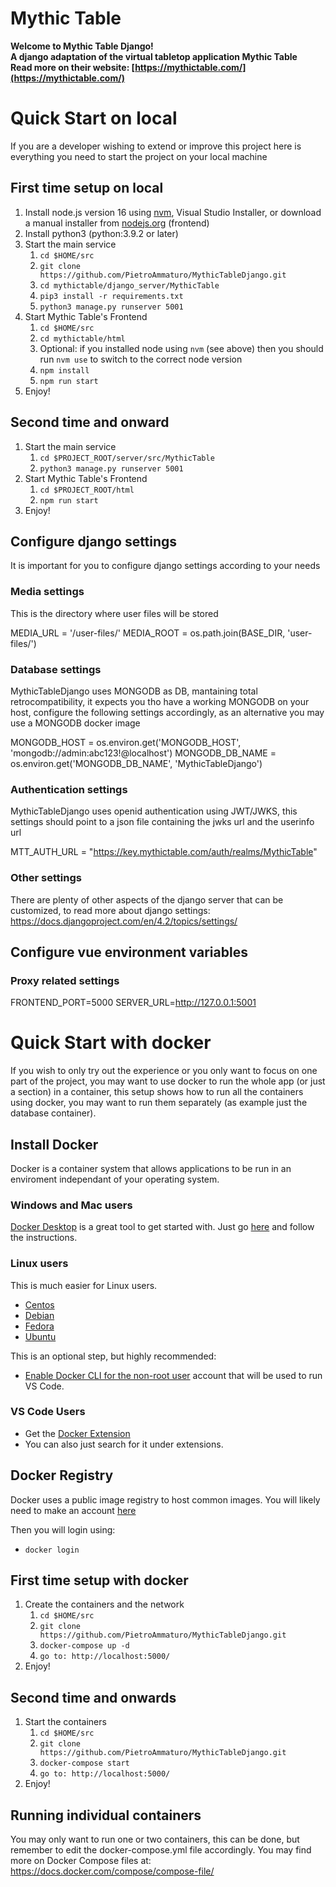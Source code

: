 
# Mythic Table

**Welcome to Mythic Table Django!<br/>A django adaptation of the virtual tabletop application Mythic Table<br/>Read more on their website: [https://mythictable.com/](https://mythictable.com/)**

# Quick Start on local

If you are a developer wishing to extend or improve this project here is everything you need to start the project on your local machine

## First time setup on local

1. Install node.js version 16 using [nvm](https://github.com/nvm-sh/nvm), Visual Studio Installer, or download a manual installer from [nodejs.org](https://nodejs.org/en/download/) (frontend)
2. Install python3 (python:3.9.2 or later)
3. Start the main service
   1. `cd $HOME/src`
   2. `git clone https://github.com/PietroAmmaturo/MythicTableDjango.git`
   3. `cd mythictable/django_server/MythicTable`
   4. `pip3 install -r requirements.txt`
   5. `python3 manage.py runserver 5001`
4. Start Mythic Table's Frontend
   1. `cd $HOME/src`
   2. `cd mythictable/html`
   3. Optional: if you installed node using `nvm` (see above) then you should run `nvm use` to switch to the correct node version
   4. `npm install`
   5. `npm run start`
5. Enjoy!

## Second time and onward

1. Start the main service
   1. `cd $PROJECT_ROOT/server/src/MythicTable`
   2. `python3 manage.py runserver 5001`
2. Start Mythic Table's Frontend
   1. `cd $PROJECT_ROOT/html`
   3. `npm run start`
3. Enjoy!

## Configure django settings

It is important for you to configure django settings according to your needs

### Media settings

This is the directory where user files will be stored

MEDIA_URL = '/user-files/' 
MEDIA_ROOT = os.path.join(BASE_DIR, 'user-files/') 

### Database settings

MythicTableDjango uses MONGODB as DB, mantaining total retrocompatibility,
it expects you tho have a working MONGODB on your host, configure the following settings accordingly,
as an alternative you may use a MONGODB docker image

MONGODB_HOST = os.environ.get('MONGODB_HOST', 'mongodb://admin:abc123!@localhost')
MONGODB_DB_NAME = os.environ.get('MONGODB_DB_NAME', 'MythicTableDjango')

### Authentication settings

MythicTableDjango uses openid authentication using JWT/JWKS, this settings should
point to a json file containing the jwks url and the userinfo url

MTT_AUTH_URL = "https://key.mythictable.com/auth/realms/MythicTable"

### Other settings

There are plenty of other aspects of the django server that can be customized, to read more about
django settings: https://docs.djangoproject.com/en/4.2/topics/settings/

## Configure vue environment variables

### Proxy related settings

FRONTEND_PORT=5000
SERVER_URL=http://127.0.0.1:5001

# Quick Start with docker

If you wish to only try out the experience or you only want to focus on one part
of the project, you may want to use docker to run the whole app (or just a section)
in a container, this setup shows how to run all the containers using docker, you
may want to run them separately (as example just the database container).

## Install Docker

Docker is a container system that allows applications to be run in an enviroment
independant of your operating system.

### Windows and Mac users

[Docker Desktop](https://www.docker.com/products/docker-desktop) is a great tool
to get started with. Just go [here](https://www.docker.com/products/docker-desktop)
and follow the instructions.

### Linux users

This is much easier for Linux users.

- [Centos](https://docs.docker.com/install/linux/docker-ce/centos/)
- [Debian](https://docs.docker.com/install/linux/docker-ce/debian/)
- [Fedora](https://docs.docker.com/install/linux/docker-ce/fedora/)
- [Ubuntu](https://docs.docker.com/install/linux/docker-ce/ubuntu/)

This is an optional step, but highly recommended:

- [Enable Docker CLI for the non-root user](https://docs.docker.com/install/linux/linux-postinstall/#manage-docker-as-a-non-root-user)
  account that will be used to run VS Code.

### VS Code Users

- Get the [Docker Extension](https://github.com/microsoft/vscode-docker)
- You can also just search for it under extensions.

## Docker Registry

Docker uses a public image registry to host common images. You will likely need to make an account [here](https://hub.docker.com/)

Then you will login using:

- `docker login`

## First time setup with docker

1. Create the containers and the network
   1. `cd $HOME/src`
   2. `git clone https://github.com/PietroAmmaturo/MythicTableDjango.git`
   3. `docker-compose up -d`
   4. `go to: http://localhost:5000/`
2. Enjoy!

## Second time and onwards

1. Start the containers
   1. `cd $HOME/src`
   2. `git clone https://github.com/PietroAmmaturo/MythicTableDjango.git`
   3. `docker-compose start`
   4. `go to: http://localhost:5000/`
2. Enjoy!

## Running individual containers

You may only want to run one or two containers, this can be done, but remember
to edit the docker-compose.yml file accordingly.
You may find more on Docker Compose files at: https://docs.docker.com/compose/compose-file/

